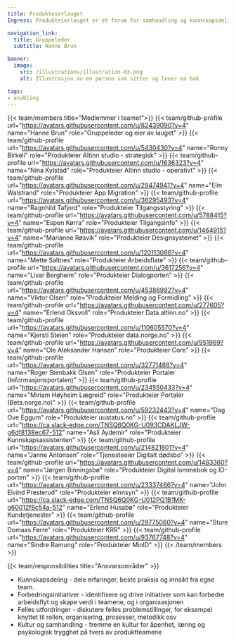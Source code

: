```yaml
---
title: Produkteierlauget
Ingress: Produkteierlauget er et forum for samhandling og kunnskapsdeling på tvers av produktteamene. Lauget skal bidra til tettere samarbeid og dialog, der deltakerne kan ta opp temaer som er relevante for deres rolle, erfaringer, utfordringer eller dele tips og triks.

navigation_link:
  title: Gruppeleder
  subtitle: Hanne Brun

banner:
  image:
    src: /illustrations/illustration-03.png
    alt: Illustrasjon av en person som sitter og leser en bok

tags:
- enabling
---
```


{{< team/members title="Medlemmer i teamet">}}
{{< team/github-profile url="https://avatars.githubusercontent.com/u/82439090?v=4" name="Hanne Brun" role="Gruppeleder og eier av lauget" >}}
{{< team/github-profile url="https://avatars.githubusercontent.com/u/5430430?v=4" name="Ronny Birkeli" role="Produkteier Altinn studio - strategisk" >}}
{{< team/github-profile url="https://avatars.githubusercontent.com/u/1636323?v=4" name="Nina Kylstad" role="Produkteier Altinn studio - operativt" >}}
{{< team/github-profile url="https://avatars.githubusercontent.com/u/29474941?v=4" name="Elin Walstrand" role="Produkteier App Migration" >}}
{{< team/github-profile url="https://avatars.githubusercontent.com/u/36295493?v=4" name="Ragnhild Tafjord" role="Produkteier Tilgangsstyring" >}}
{{< team/github-profile url="https://avatars.githubusercontent.com/u/5788415?v=4" name="Espen Kørra" role="Produkteier Tilgangsinfo" >}}
{{< team/github-profile url="https://avatars.githubusercontent.com/u/1464915?v=4" name="Marianne Røsvik" role="Produkteier Designsystemet" >}}
{{< team/github-profile url="https://avatars.githubusercontent.com/u/120113086?v=4" name="Mette Saltnes" role="Produkteier Arbeidsflate" >}}
{{< team/github-profile url="https://avatars.githubusercontent.com/u/3617256?v=4" name="Livar Bergheim" role="Produkteier Dialogporten" >}}
{{< team/github-profile url="https://avatars.githubusercontent.com/u/45386992?v=4" name="Viktor Olsen" role="Produkteier Melding og Formidling" >}}
{{< team/github-profile url="https://avatars.githubusercontent.com/u/277605?v=4" name="Erlend Oksvoll" role="Produkteier Data.altinn.no" >}}
{{< team/github-profile url="https://avatars.githubusercontent.com/u/110605570?v=4" name="Kjersti Steien" role="Produkteier data.norge.no" >}}
{{< team/github-profile url="https://avatars.githubusercontent.com/u/951969?v=4" name="Ole Aleksander Hansen" role="Produkteier Core" >}}
{{< team/github-profile url="https://avatars.githubusercontent.com/u/32771488?v=4" name="Roger Stenbakk Olsen" role="Produkteier Portaler (Informasjonsportalen)" >}}
{{< team/github-profile url="https://avatars.githubusercontent.com/u/234550433?v=4" name="Miriam Høyheim Lægreid" role="Produkteier Portaler (Beta.norge.no)" >}}
{{< team/github-profile url="https://avatars.githubusercontent.com/u/59232443?v=4" name="Dag Ove Eggum" role="Produkteier uustatus.no" >}}
{{< team/github-profile url="https://ca.slack-edge.com/TNSQ6Q0KG-U093CDAKLJW-g6df8138ec67-512" name="Asli Aydemir" role="Produkteier Kunnskapsassistenten" >}}
{{< team/github-profile url="https://avatars.githubusercontent.com/u/214821601?v=4" name="Janne Antonsen" role="Tjenesteeier Digitalt dødsbo" >}}
{{< team/github-profile url="https://avatars.githubusercontent.com/u/1483360?v=4" name="Jørgen Binningsbø" role="Produkteier Digital lommebok og ID-porten" >}}
{{< team/github-profile url="https://avatars.githubusercontent.com/u/23337466?v=4" name="John Eivind Presterud" role="Produkteier eInnsyn" >}}
{{< team/github-profile url="https://ca.slack-edge.com/TNSQ6Q0KG-U012PQ1B1MK-g60012f8c54a-512" name="Erlend Husabø" role="Produkteier Kundetjenester" >}}
{{< team/github-profile url="https://avatars.githubusercontent.com/u/29775060?v=4" name="Sture Domaas Førre" role="Produkteier KRR" >}}
{{< team/github-profile url="https://avatars.githubusercontent.com/u/93767748?v=4" name="Sindre Ramung" role="Produkteier MinID" >}}
{{< /team/members >}}

{{< team/responsibilities title="Ansvarsområder" >}}

- Kunnskapsdeling - dele erfaringer, beste praksis og innsikt fra egne team.
- Forbedringsinitiativer - identifisere og drive initiativer som kan forbedre arbeidsflyt og skape verdi i teamene, og i organisasjonen
- Felles utfordringer - diskutere felles problemstillinger, for eksempel knyttet til rollen, organisering, prosesser, metodikk osv
- Kultur og samhandling - fremme en kultur for åpenhet, læring og psykologisk trygghet på tvers av produktteamene
